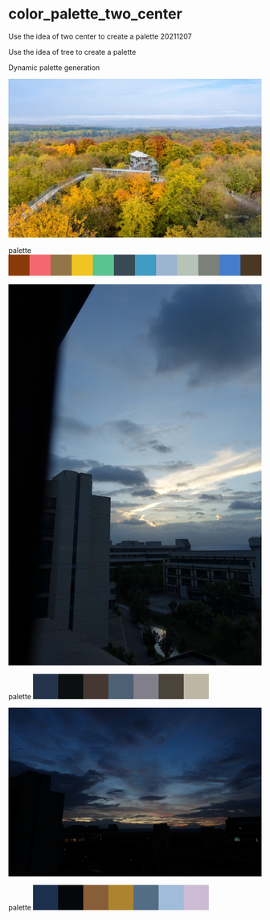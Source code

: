 # color_palette_two_center
Use the idea of two center to create a palette 20211207

Use the idea of tree to create a palette

Dynamic palette generation

![image](https://github.com/YuYu-HHH/color_palette_two_center/blob/master/BingWallpaper.jpg)

palette
![image](https://github.com/YuYu-HHH/color_palette_two_center/blob/master/222weights-Split_not-vertices.png)


![image](https://github.com/YuYu-HHH/color_palette_two_center/blob/master/image/DSC00907.JPG)

palette
![image](https://github.com/YuYu-HHH/color_palette_two_center/blob/master/image/DSC00907_weights-Split_not-vertices.png)


![image](https://github.com/YuYu-HHH/color_palette_two_center/blob/master/image/DSC00934.JPG)

palette
![image](https://github.com/YuYu-HHH/color_palette_two_center/blob/master/image/DSC00934_weights-Split_not-vertices.png)
